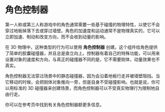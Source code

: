<!-- Unity Manual > Physics > Physics Overview > Character Controllers -->

<!-- # Character Controllers -->
# 角色控制器

<!-- The character in a first- or third-person game will often need some collision-based physics so that it doesn’t fall through the floor or walk through walls. Usually, though, the character’s acceleration and movement will not be physically realistic, so it may be able to accelerate, brake and change direction almost instantly without being affected by momentum. -->

第一人称或第三人称游戏中的角色通常需要一些基于碰撞的物理特性，以使它不会穿过地板掉落下去或穿过墙壁。角色的加速度和运动通常不是物理真实的，它可以立即加速、制动和改变方向，而不会收到动量的影响。

<!-- In 3D physics, this type of behaviour can be created using a **Character Controller**. This component gives the character a simple, capsule-shaped collider that is always upright. The controller has its own special functions to set the object’s speed and direction but unlike true colliders, a rigidbody is not needed and the momentum effects are not realistic. -->

在 3D 物理中，这种类型的行为可以使用 **角色控制器** 创建。这个组件给角色提供了简单的胶囊碰撞器，并且总是直立向上。控制器有着自己的特殊功能，可以用来设置对象的速度和方向，与真正的碰撞器不同的是，它不需要刚体，动量效果也不真实。

<!-- A character controller cannot walk through static colliders in a scene, and so will follow floors and be obstructed by walls. It can push rigidbody objects aside while moving but will not be accelerated by incoming collisions. This means that you can use the standard 3D colliders to create a scene around which the controller will walk but you are not limited by realistic physical behaviour on the character itself. -->

角色控制器无法穿过场景中的静态碰撞器，因为会沿着地板行走并被墙壁阻挡。当它移动的时候，会把刚体对象推向一旁，但是自身不受碰撞影响。也就是说，你可以用标准的 3D 碰撞器来创建场景，而角色控制器可以不受真实物理行为限制地自由行走。

<!-- You can find out more about character controllers on the reference page. -->
你可以在参考页中找到有关角色控制器额更多信息。
